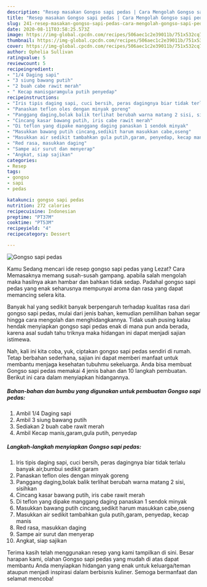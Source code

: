 ```yaml
---
description: "Resep masakan Gongso sapi pedas | Cara Mengolah Gongso sapi pedas Yang Bisa Manjain Lidah"
title: "Resep masakan Gongso sapi pedas | Cara Mengolah Gongso sapi pedas Yang Bisa Manjain Lidah"
slug: 241-resep-masakan-gongso-sapi-pedas-cara-mengolah-gongso-sapi-pedas-yang-bisa-manjain-lidah
date: 2020-08-11T03:58:25.573Z
image: https://img-global.cpcdn.com/recipes/506aec1c2e39011b/751x532cq70/gongso-sapi-pedas-foto-resep-utama.jpg
thumbnail: https://img-global.cpcdn.com/recipes/506aec1c2e39011b/751x532cq70/gongso-sapi-pedas-foto-resep-utama.jpg
cover: https://img-global.cpcdn.com/recipes/506aec1c2e39011b/751x532cq70/gongso-sapi-pedas-foto-resep-utama.jpg
author: Ophelia Sullivan
ratingvalue: 5
reviewcount: 5
recipeingredient:
- "1/4 Daging sapi"
- "3 siung bawang putih"
- "2 buah cabe rawit merah"
- " Kecap manisgaramgula putih penyedap"
recipeinstructions:
- "Iris tipis daging sapi, cuci bersih, peras dagingnya biar tidak terlalu banyak air,bumbui sedikit garam"
- "Panaskan teflon oles dengan minyak goreng"
- "Panggang daging,bolak balik terlihat berubah warna matang 2 sisi, sisihkan"
- "Cincang kasar bawang putih, iris cabe rawit merah"
- "Di teflon yang dipake manggang daging panaskan 1 sendok minyak"
- "Masukkan bawang putih cincang,sedikit harum masukkan cabe,oseng"
- "Masukkan air sedikit tambahkan gula putih,garam, penyedap, kecap manis"
- "Red rasa, masukkan daging"
- "Sampe air surut dan menyerap"
- "Angkat, siap sajikan"
categories:
- Resep
tags:
- gongso
- sapi
- pedas

katakunci: gongso sapi pedas 
nutrition: 272 calories
recipecuisine: Indonesian
preptime: "PT37M"
cooktime: "PT53M"
recipeyield: "4"
recipecategory: Dessert

---
```



![Gongso sapi pedas](https://img-global.cpcdn.com/recipes/506aec1c2e39011b/751x532cq70/gongso-sapi-pedas-foto-resep-utama.jpg)

Kamu Sedang mencari ide resep gongso sapi pedas yang Lezat? Cara Memasaknya memang susah-susah gampang. apabila salah mengolah maka hasilnya akan hambar dan bahkan tidak sedap. Padahal gongso sapi pedas yang enak seharusnya mempunyai aroma dan rasa yang dapat memancing selera kita.



Banyak hal yang sedikit banyak berpengaruh terhadap kualitas rasa dari gongso sapi pedas, mulai dari jenis bahan, kemudian pemilihan bahan segar hingga cara mengolah dan menghidangkannya. Tidak usah pusing kalau hendak menyiapkan gongso sapi pedas enak di mana pun anda berada, karena asal sudah tahu triknya maka hidangan ini dapat menjadi sajian istimewa.


Nah, kali ini kita coba, yuk, ciptakan gongso sapi pedas sendiri di rumah. Tetap berbahan sederhana, sajian ini dapat memberi manfaat untuk membantu menjaga kesehatan tubuhmu sekeluarga. Anda bisa membuat Gongso sapi pedas memakai 4 jenis bahan dan 10 langkah pembuatan. Berikut ini cara dalam menyiapkan hidangannya.

<!--inarticleads1-->

##### Bahan-bahan dan bumbu yang digunakan untuk pembuatan Gongso sapi pedas:

1. Ambil 1/4 Daging sapi
1. Ambil 3 siung bawang putih
1. Sediakan 2 buah cabe rawit merah
1. Ambil  Kecap manis,garam,gula putih, penyedap




<!--inarticleads2-->

##### Langkah-langkah menyiapkan Gongso sapi pedas:

1. Iris tipis daging sapi, cuci bersih, peras dagingnya biar tidak terlalu banyak air,bumbui sedikit garam
1. Panaskan teflon oles dengan minyak goreng
1. Panggang daging,bolak balik terlihat berubah warna matang 2 sisi, sisihkan
1. Cincang kasar bawang putih, iris cabe rawit merah
1. Di teflon yang dipake manggang daging panaskan 1 sendok minyak
1. Masukkan bawang putih cincang,sedikit harum masukkan cabe,oseng
1. Masukkan air sedikit tambahkan gula putih,garam, penyedap, kecap manis
1. Red rasa, masukkan daging
1. Sampe air surut dan menyerap
1. Angkat, siap sajikan




Terima kasih telah menggunakan resep yang kami tampilkan di sini. Besar harapan kami, olahan Gongso sapi pedas yang mudah di atas dapat membantu Anda menyiapkan hidangan yang enak untuk keluarga/teman ataupun menjadi inspirasi dalam berbisnis kuliner. Semoga bermanfaat dan selamat mencoba!

